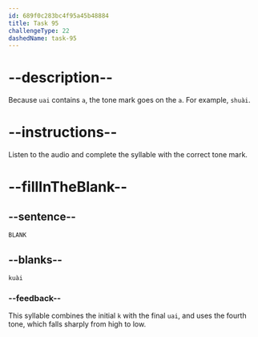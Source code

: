 ```yaml
---
id: 689f0c283bc4f95a45b48884
title: Task 95
challengeType: 22
dashedName: task-95
---
```


<!-- (Audio) A: kuài -->

# --description--

Because `uai` contains `a`, the tone mark goes on the `a`. For example, `shuài`.

# --instructions--

Listen to the audio and complete the syllable with the correct tone mark.

# --fillInTheBlank--

## --sentence--

`BLANK`

## --blanks--

`kuài`

### --feedback--

This syllable combines the initial `k` with the final `uai`, and uses the fourth tone, which falls sharply from high to low.
